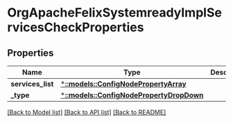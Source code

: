 # OrgApacheFelixSystemreadyImplServicesCheckProperties

## Properties
Name | Type | Description | Notes
------------ | ------------- | ------------- | -------------
**services_list** | [***::models::ConfigNodePropertyArray**](configNodePropertyArray.md) |  | [optional] 
**_type** | [***::models::ConfigNodePropertyDropDown**](configNodePropertyDropDown.md) |  | [optional] 

[[Back to Model list]](../README.md#documentation-for-models) [[Back to API list]](../README.md#documentation-for-api-endpoints) [[Back to README]](../README.md)


